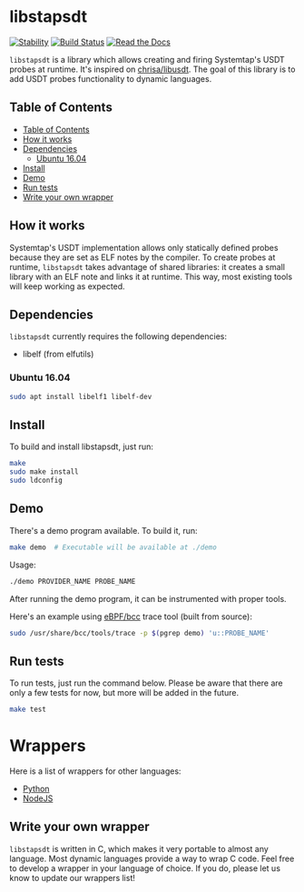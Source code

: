 # libstapsdt

[![Stability](https://img.shields.io/badge/version-unstable-lightgrey.svg?style=flat-square)](https://github.com/sthima/libstapsdt)
[![Build Status](https://img.shields.io/travis/sthima/libstapsdt/master.svg?style=flat-square)](https://travis-ci.org/sthima/libstapsdt)
[![Read the Docs](https://img.shields.io/readthedocs/libstapsdt.svg?style=flat-square)](https://libstapsdt.readthedocs.org/)

`libstapsdt` is a library which allows creating and firing Systemtap's USDT
probes at runtime. It's inspired on
[chrisa/libusdt](https://github.com/chrisa/libusdt/). The goal of this
library is to add USDT probes functionality to dynamic languages.

## Table of Contents

<!-- TOC depthFrom:2 depthTo:6 withLinks:1 updateOnSave:1 orderedList:0 -->

- [Table of Contents](#table-of-contents)
- [How it works](#how-it-works)
- [Dependencies](#dependencies)
	- [Ubuntu 16.04](#ubuntu-1604)
- [Install](#install)
- [Demo](#demo)
- [Run tests](#run-tests)
- [Write your own wrapper](#write-your-own-wrapper)

<!-- /TOC -->

## How it works

Systemtap's USDT implementation allows only statically defined probes because
they are set as ELF notes by the compiler. To create probes at runtime,
`libstapsdt` takes advantage of shared libraries: it creates a small library
with an ELF note and links it at runtime. This way, most existing tools will
keep working as expected.

## Dependencies

`libstapsdt` currently requires the following dependencies:

* libelf (from elfutils)

### Ubuntu 16.04

```bash
sudo apt install libelf1 libelf-dev
```

## Install

To build and install libstapsdt, just run:

```bash
make
sudo make install
sudo ldconfig
```

## Demo

There's a demo program available. To build it, run:

```bash
make demo  # Executable will be available at ./demo
```

Usage:

```bash
./demo PROVIDER_NAME PROBE_NAME
```

After running the demo program, it can be instrumented with proper tools.

Here's an example using [eBPF/bcc](https://github.com/iovisor/bcc) trace tool
(built from source):

```bash
sudo /usr/share/bcc/tools/trace -p $(pgrep demo) 'u::PROBE_NAME'
```

## Run tests

To run tests, just run the command below. Please be aware that there are only
a few tests for now, but more will be added in the future.

```bash
make test
```

# Wrappers

Here is a list of wrappers for other languages:

  * [Python](https://pypi.org/project/stapsdt/)
  * [NodeJS](https://www.npmjs.com/package/usdt)

## Write your own wrapper

`libstapsdt` is written in C, which makes it very portable to almost any
language. Most dynamic languages provide a way to wrap C code. Feel free to
develop a wrapper in your language of choice. If you do, please let us know to
update our wrappers list!

